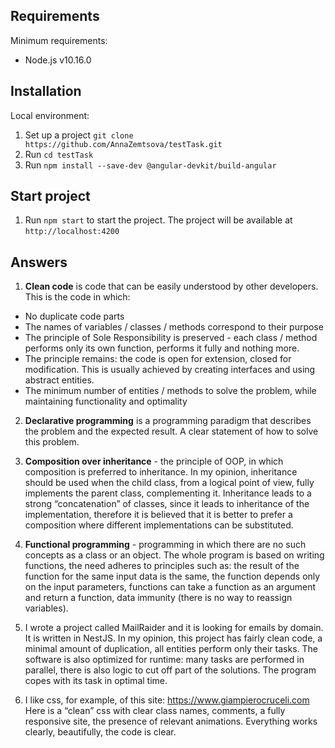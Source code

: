 
Requirements
-----------------------------

Minimum requirements:

* Node.js v10.16.0

Installation
------------------------------

Local environment:

1. Set up a project `git clone https://github.com/AnnaZemtsova/testTask.git`
2. Run `cd testTask`
3. Run `npm install --save-dev @angular-devkit/build-angular`

Start project
------------------------------

1. Run `npm start` to start the project. The project will be available at `http://localhost:4200`

## Answers

1. **Clean code** is code that can be easily understood by other developers. This is the code in which:

 -   No duplicate code parts
 -   The names of variables / classes / methods correspond to their purpose
 -   The principle of Sole Responsibility is preserved - each class / method performs only its own function,
    performs it fully and nothing more.
 -   The principle remains: the code is open for extension, closed for modification. 
    This is usually achieved by creating interfaces and using abstract entities.
 -   The minimum number of entities / methods to solve the problem, while maintaining functionality and optimality

2. **Declarative programming** is a programming paradigm that describes the problem and the expected result.
    A clear statement of how to solve this problem.

3. **Composition over inheritance** - the principle of OOP, in which composition is preferred to inheritance.
    In my opinion, inheritance should be used when the child class, from a logical point of view,
    fully implements the parent class, complementing it. Inheritance leads to a strong “concatenation” of classes,
    since it leads to inheritance of the implementation, therefore it is believed that it is better to prefer a composition where different implementations can be substituted.

4. **Functional programming** - programming in which there are no such concepts as a class or an object.
    The whole program is based on writing functions, the need adheres to principles such as: the result of the function 
    for the same input data is the same, the function depends only on the input parameters, 
    functions can take a function as an argument and return a function,
    data immunity (there is no way to reassign variables).

5. I wrote a project called MailRaider and it is looking for emails by domain.
   It is written in NestJS. In my opinion, this project has fairly clean code, a minimal amount of duplication,
   all entities perform only their tasks. The software is also optimized for runtime: many tasks are performed in parallel,
   there is also logic to cut off part of the solutions. The program copes with its task in optimal time.

6. I like css, for example, of this site: https://www.giampierocruceli.com
  Here is a “clean” css with clear class names, comments, a fully responsive site, the presence of relevant animations. 
  Everything works clearly, beautifully, the code is clear.
